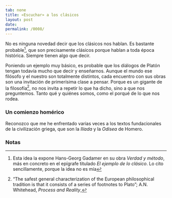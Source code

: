 ```yaml
---
tab: none
title: «Escuchar» a los clásicos
layout: post
date:
permalink: /0008/
---
```


No es ninguna novedad decir que los clásicos nos hablan. Es bastante probable[^gadamer], que son precisamente clásicos porque hablan a toda época histórica. Siempre tienen algo que decir.

Poniendo un ejemplo muy básico, es probable que los diálogos de Platón tengan todavía mucho que decir y enseñarnos. Aunque el mundo ese filósofo y el nuestro son totalmente distintos, cada encuentro con sus obras son una invitación de primerísima clase a pensar. Porque es un gigante de la filosofía[^dialogosnotas], no nos invita a repetir lo que ha dicho, sino a que nos preguntemos. Tanto qué y quiénes somos, como el porqué de lo que nos rodea.

### Un comienzo homérico

Reconozco que me he enfrentado varias veces a los textos fundacionales de la civilización griega, que son la _Ilíada_ y la _Odisea_ de Homero.

### Notas

[^gadamer]: Esta idea la expone Hans-Georg Gadamer en su obra _Verdad y método_, más en concreto en el epígrafe titulado _El ejemplo de lo clásico_. Lo cito sencillamente, porque la idea no es mía

[^dialogosnotas]: “The safest general characterization of the European philosophical tradition is that it consists of a series of footnotes to Plato”; A.N. Whitehead, _Process and Reality_,
